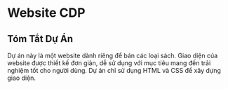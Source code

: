 # Website CDP

## Tóm Tắt Dự Án

Dự án này là một website dành riêng để bán các loại sách. Giao diện của website được thiết kế đơn giản, dễ sử dụng với mục tiêu mang đến trải nghiệm tốt cho người dùng. Dự án chỉ sử dụng HTML và CSS để xây dựng giao diện.

